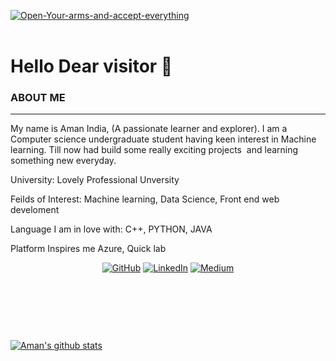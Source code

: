 <p><a href="https://ibb.co/5FXxMdM"><img src="https://i.ibb.co/0tpVDkD/Open-Your-arms-and-accept-everything.png" alt="Open-Your-arms-and-accept-everything" border="0" /></a><br /><br /></p>
<h1>Hello Dear visitor 👋</h1>
<h3>ABOUT ME</h3>
<hr />
<p>My name is Aman India, (A passionate learner and explorer). I am a Computer science undergraduate student having keen interest in Machine learning. Till now had build some really exciting projects&nbsp; and learning something new everyday.</p>
<p>University: Lovely Professional Unversity</p>
<p>Feilds of Interest: Machine learning, Data Science, Front end web develoment</p>
<p>Language I am in love with: C++, PYTHON, JAVA</p>
<p>Platform Inspires me Azure, Quick lab</p>
<p align="center">
	<a href="https://github.com/amanindiamuzz"><img src="https://img.icons8.com/bubbles/50/000000/github.png" alt="GitHub"/></a>
	<a href="https://www.linkedin.com/in/aman-india-9a9700157/"><img src="https://img.icons8.com/bubbles/50/000000/linkedin.png" alt="LinkedIn"/></a>
  <a href="https://amanindiamuzz.medium.com/"><img src="https://img.icons8.com/bubbles/50/000000/medium.png" alt="Medium"/></a>
	
</p>
<p>&nbsp;</p>
<p>&nbsp;</p>
<p>&nbsp;</p>

[![Aman's github stats](https://github-readme-stats.vercel.app/api?username=amanindiamuzz&include_all_commits=true&count_private=true&show_icons=true&line_height=20&title_color=FFFFFF&icon_color=FFFFFF&text_color=FFFFFF&bg_color=0D1117)](https://github.com/amanindiamuzz/github-readme-stats)

